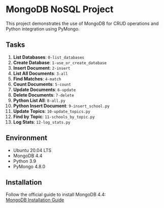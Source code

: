 # MongoDB NoSQL Project

This project demonstrates the use of MongoDB for CRUD operations and Python integration using PyMongo.

## Tasks
1. **List Databases**: `0-list_databases`
2. **Create Database**: `1-use_or_create_database`
3. **Insert Document**: `2-insert`
4. **List All Documents**: `3-all`
5. **Find Matches**: `4-match`
6. **Count Documents**: `5-count`
7. **Update Documents**: `6-update`
8. **Delete Documents**: `7-delete`
9. **Python List All**: `8-all.py`
10. **Python Insert Document**: `9-insert_school.py`
11. **Update Topics**: `10-update_topics.py`
12. **Find by Topic**: `11-schools_by_topic.py`
13. **Log Stats**: `12-log_stats.py`

## Environment
- Ubuntu 20.04 LTS
- MongoDB 4.4
- Python 3.9
- PyMongo 4.8.0

## Installation
Follow the official guide to install MongoDB 4.4:  
[MongoDB Installation Guide](https://docs.mongodb.com/manual/installation/)
